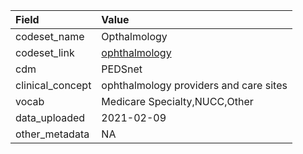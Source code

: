 |Field            |Value                                  |
|:----------------|:--------------------------------------|
|codeset_name     |Opthalmology                           |
|codeset_link     |[ophthalmology](https://github.com/PEDSnet/Variable-Dictionary/blob/main/visit/ophthalmology.csv)|
|cdm              |PEDSnet                                |
|clinical_concept |ophthalmology providers and care sites |
|vocab            |Medicare Specialty,NUCC,Other          |
|data_uploaded    |2021-02-09                             |
|other_metadata   |NA                                     |
